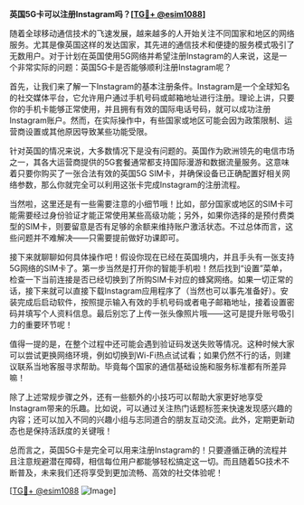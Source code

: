 **英国5G卡可以注册Instagram吗？[[TG💪+ @esim1088](https://t.me/s/esim1088)]**

随着全球移动通信技术的飞速发展，越来越多的人开始关注不同国家和地区的网络服务。尤其是像英国这样的发达国家，其先进的通信技术和便捷的服务模式吸引了无数用户。对于计划在英国使用5G网络并希望注册Instagram的人来说，这是一个非常实际的问题：英国5G卡是否能够顺利注册Instagram呢？

首先，让我们来了解一下Instagram的基本注册条件。Instagram是一个全球知名的社交媒体平台，它允许用户通过手机号码或邮箱地址进行注册。理论上讲，只要你的手机卡能够正常使用，并且拥有有效的国际电话号码，就可以成功注册Instagram账户。然而，在实际操作中，有些国家或地区可能会因为政策限制、运营商设置或其他原因导致某些功能受限。

针对英国的情况来说，大多数情况下是没有问题的。英国作为欧洲领先的电信市场之一，其各大运营商提供的5G套餐通常都支持国际漫游和数据流量服务。这意味着只要你购买了一张合法有效的英国5G SIM卡，并确保设备已正确配置好相关网络参数，那么你就完全可以利用这张卡完成Instagram的注册流程。

当然啦，这里还是有一些需要注意的小细节哦！比如，部分国家或地区的SIM卡可能需要经过身份验证才能正常使用某些高级功能；另外，如果你选择的是预付费类型的SIM卡，则要留意是否有足够的余额来维持账户激活状态。不过总体而言，这些问题并不难解决——只需要提前做好功课即可。

接下来就聊聊如何具体操作吧！假设你现在已经在英国境内，并且手头有一张支持5G网络的SIM卡了。第一步当然是打开你的智能手机啦！然后找到“设置”菜单，检查一下当前连接是否已经切换到了所购SIM卡对应的蜂窝网络。如果一切正常的话，接下来就可以直接下载Instagram应用程序了（当然也可以事先准备好）。安装完成后启动软件，按照提示输入有效的手机号码或者电子邮箱地址，接着设置密码并填写个人资料信息。最后别忘了上传一张头像照片哦——这可是提升账号吸引力的重要环节呢！

值得一提的是，在整个过程中还可能会遇到验证码发送失败等情况。这种时候大家可以尝试更换网络环境，例如切换到Wi-Fi热点试试看；如果仍然不行的话，则建议联系当地客服寻求帮助。毕竟每个国家的通信基础设施和服务标准都有所差异嘛！

除了上述常规步骤之外，还有一些额外的小技巧可以帮助大家更好地享受Instagram带来的乐趣。比如说，可以通过关注热门话题标签来快速发现感兴趣的内容；还可以加入不同的兴趣小组与志同道合的朋友互动交流。此外，定期更新动态也是保持活跃度的关键哦！

总而言之，英国5G卡是完全可以用来注册Instagram的！只要遵循正确的流程并且注意规避潜在障碍，相信每位用户都能够轻松搞定这一切。而且随着5G技术不断普及，未来我们还将享受到更加流畅、高效的社交体验呢！

[[TG💪+ @esim1088](https://t.me/s/esim1088) ![Image](https://i.postimg.cc/4NQfJmqS/Snipaste-2025-05-13-00-14-12.png)]